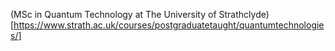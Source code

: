 (MSc in Quantum Technology at The University of Strathclyde)[https://www.strath.ac.uk/courses/postgraduatetaught/quantumtechnologies/]
